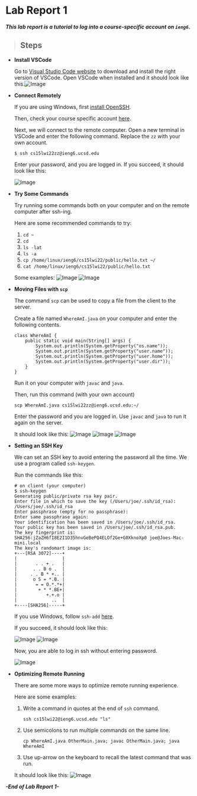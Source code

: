 # Lab Report 1

***This lab report is a tutorial to log into a course-specific account on `ieng6`.***


> ## Steps

* **Install VSCode**

    Go to [Visual Studio Code website](https://code.visualstudio.com/) to download and install the right version of VSCode. Open VSCode when installed and it should look like this.![Image][1]

    [1]: images/VSCode.png
   
* **Connect Remotely**  

    If you are using Windows, first [install OpenSSH](https://docs.microsoft.com/en-us/windows-server/administration/openssh/openssh_install_firstuse). 
    
    Then, check your course specific account [here](https://sdacs.ucsd.edu/~icc/index.php).   
    
    Next, we will connect to the remote computer. Open a new terminal in VSCode and enter the following command. Replace the `zz` with your own account.  
   
    `$ ssh cs15lwi22zz@ieng6.ucsd.edu`

    Enter your password, and you are logged in. If you succeed, it should look like this:

    ![Image][2]

    [2]: images/Connect.png

* **Try Some Commands**

    Try running some commands both on your computer and on the remote computer after ssh-ing.

    Here are some recommended commands to try:  
    1. `cd ~`  
    2. `cd`  
    3. `ls -lat`  
    4. `ls -a`  
    5.  `cp /home/linux/ieng6/cs15lwi22/public/hello.txt ~/`
    6. `cat /home/linux/ieng6/cs15lwi22/public/hello.txt`

    Some examples:
    ![Image][3]
    ![Image][4]

    [3]: images/Commands1.png
    [4]: images/Commands2.png

* **Moving Files with `scp`**

    The command `scp` can be used to copy a file from the client to the server.

    Create a file named `WhereAmI.java` on your computer and enter the following contents.

    ```
    class WhereAmI {
        public static void main(String[] args) {
            System.out.println(System.getProperty("os.name"));
            System.out.println(System.getProperty("user.name"));
            System.out.println(System.getProperty("user.home"));
            System.out.println(System.getProperty("user.dir"));
        }
    }
    ```

    Run it on your computer with `javac` and `java`.

    Then, run this command (with your own account)

    `scp WhereAmI.java cs15lwi22zz@ieng6.ucsd.edu:~/`

    Enter the password and you are logged in. Use `javac` and `java` to run it again on the server.

    It should look like this:
    ![Image][5]
    ![Image][6]
    ![Image][7]

    [5]: images/scp1.png
    [6]: images/scp2.png
    [7]: images/scp3.png


* **Setting an SSH Key**

    We can set an SSH key to avoid entering the password all the time. We use a program called `ssh-keygen`.

    Run the commands like this:
    ```
    # on client (your computer)
    $ ssh-keygen
    Generating public/private rsa key pair.
    Enter file in which to save the key (/Users/joe/.ssh/id_rsa): /Users/joe/.ssh/id_rsa
    Enter passphrase (empty for no passphrase): 
    Enter same passphrase again: 
    Your identification has been saved in /Users/joe/.ssh/id_rsa.
    Your public key has been saved in /Users/joe/.ssh/id_rsa.pub.
    The key fingerprint is:
    SHA256:jZaZH6fI8E2I1D35hnvGeBePQ4ELOf2Ge+G0XknoXp0 joe@Joes-Mac-mini.local
    The key's randomart image is:
    +---[RSA 3072]----+
    |                 |
    |       . . + .   |
    |      . . B o .  |
    |     . . B * +.. |
    |      o S = *.B. |
    |       = = O.*.*+|
    |        + * *.BE+|
    |           +.+.o |
    |             ..  |
    +----[SHA256]-----+
    ```

    If you use Windows, follow `ssh-add` [here](https://docs.microsoft.com/en-us/windows-server/administration/openssh/openssh_keymanagement#user-key-generation).

    If you succeed, it should look like this:
    
    ![Image][8]
    ![Image][9]

    [8]: images/SSH1.png
    [9]: images/SSH2.png

    Now, you are able to log in ssh without entering password.

    ![Image][10]

    [10]: images/SSH3.png

* **Optimizing Remote Running**

    There are some more ways to optimize remote running experience.

    Here are some examples: 
    
    1. Write a command in quotes at the end of `ssh` command.
    
        `ssh cs15lwi22@ieng6.ucsd.edu "ls"`

    2. Use semicolons to run multiple commands on the same line.

        `cp WhereAmI.java OtherMain.java; javac OtherMain.java; java WhereAmI`

    3. Use up-arrow on the keyboard to recall the latest command that was run.

    It should look like this:
    ![Image][11]

    [11]: images/Optimize.png

***-End of Lab Report 1-***
